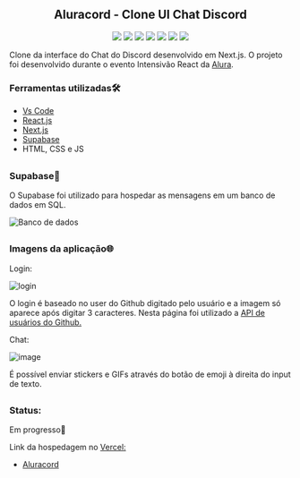 <h2 align="center">Aluracord - Clone UI Chat Discord</h2>

<p align="center">
  <img src="https://img.shields.io/twitter/url?color=%2361DAFB&label=React&logo=React&logoColor=%2361DAFB&style=flat-square&url=https%3A%2F%2Fsimpleicons.org%2Ficons%2Freact.svg">
  <img src="https://img.shields.io/twitter/url?color=%23F7DF1E&label=JavaScript&logo=JavaScript&logoColor=%23F7DF1E&style=flat-square&url=https%3A%2F%2Fsimpleicons.org%2Ficons%2Fjavascript.svg">    
  <img src="https://img.shields.io/twitter/url?color=%23E34F26&label=HTML&logo=html5&logoColor=%23E34F26&style=flat-square&url=https%3A%2F%2Fsimpleicons.org%2Ficons%2Fhtml5.svg">   <img src="https://img.shields.io/twitter/url?color=%231572B6&label=CSS3&logo=Css3&logoColor=%231572B6&style=flat-square&url=https%3A%2F%2Fsimpleicons.org%2Ficons%2Fcss3.svg">
  <img src="https://img.shields.io/twitter/url?color=%23007ACC&label=Visual%20Studio%20Code&logo=Visual%20Studio%20Code&logoColor=%23007ACC&style=flat-square&url=https%3A%2F%2Fsimpleicons.org%2Ficons%2Fvisualstudiocode.svg">      
  <img src="https://img.shields.io/twitter/url?color=%23000000&label=Markdown&logo=Markdown&logoColor=%23000000&style=flat-square&url=https%3A%2F%2Fsimpleicons.org%2Ficons%2Fmarkdown.svg">
  <img src="https://img.shields.io/badge/Supabase--green?style=flat-square&logo=supabase&color=#62F065">
</p>

Clone da interface do Chat do Discord desenvolvido em Next.js. O projeto foi desenvolvido durante o evento Intensivão React da [Alura](https://www.alura.com.br/).

### Ferramentas utilizadas🛠

- [Vs Code](https://code.visualstudio.com/)
- [React.js](https://pt-br.reactjs.org/)
- [Next.js](https://nextjs.org/docs/getting-started)
- [Supabase](https://supabase.com/)
- HTML, CSS e JS

##

### Supabase🎲

O Supabase foi utilizado para hospedar as mensagens em um banco de dados em SQL.

![Banco de dados](https://user-images.githubusercontent.com/71889113/152188415-a6e97e0e-a7c6-418d-8782-c54fe0da9f8e.png)

##

### Imagens da aplicação🌐

Login: 

![login](https://user-images.githubusercontent.com/71889113/152188786-ac6b488f-61a8-4397-ad0e-d7f458540bd8.png)

O login é baseado no user do Github digitado pelo usuário e a imagem só aparece após digitar 3 caracteres. Nesta página foi utilizado a [API de usuários do Github.](https://docs.github.com/pt/rest/reference/users)

Chat: 

![image](https://user-images.githubusercontent.com/71889113/152190292-deea783d-9ca4-4eca-8265-1de7c7dc1905.png)

É possível enviar stickers e GIFs através do botão de emoji à direita do input de texto.

## 

### Status:
Em progresso🚧

Link da hospedagem no [Vercel:](https://vercel.com/)
- [Aluracord](https://aluracord-antonio1711.vercel.app/)
